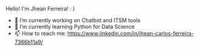 Hello! I'm Jhean Ferreira! : )

- 🔭 I’m currently working on Chatbot and ITSM tools 
- 🌱 I’m currently learning Python for Data Science
- 📫 How to reach me: https://www.linkedin.com/in/jhean-carlos-ferreira-7366b11a9/

